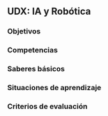 ## UDX: IA y Robótica

### Objetivos

### Competencias

### Saberes básicos

### Situaciones de aprendizaje

### Criterios de evaluación

